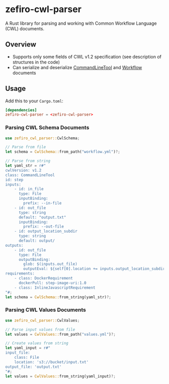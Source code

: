 # zefiro-cwl-parser

A Rust library for parsing and working with Common Workflow Language (CWL) documents.

## Overview

* Supports only some fields of CWL v1.2 specification (see description of structures in the code)
* Can serialize and deserialize [CommandLineTool](https://www.commonwl.org/v1.2/CommandLineTool.html) and [Workflow](https://www.commonwl.org/v1.2/Workflow.html) documents

## Usage

Add this to your `Cargo.toml`:

```toml
[dependencies]
zefiro-cwl-parser = <zefiro-cwl-parser>
```


### Parsing CWL Schema Documents

```rust
use zefiro_cwl_parser::CwlSchema;

// Parse from file
let schema = CwlSchema::from_path("workflow.yml")?;

// Parse from string
let yaml_str = r#"
cwlVersion: v1.2
class: CommandLineTool
id: step
inputs:
    - id: in_file
      type: File
      inputBinding:
        prefix: --in-file
    - id: out_file
      type: string
      default: "output.txt"
      inputBinding:
        prefix: --out-file
    - id: output_location_subdir
      type: string
      default: output/
outputs:
    - id: out_file
      type: File
      outputBinding:
        glob: $(inputs.out_file)
        outputEval: ${self[0].location += inputs.output_location_subdir; return self[0]}
requirements:
    - class: DockerRequirement
      dockerPull: step-image-uri:1.0
    - class: InlineJavascriptRequirement
"#;
let schema = CwlSchema::from_string(yaml_str)?;
```


### Parsing CWL Values Documents

```rust
use zefiro_cwl_parser::CwlValues;

// Parse input values from file
let values = CwlValues::from_path("values.yml")?;

// Create values from string
let yaml_input = r#"
input_file:
    class: File
    location: 's3://bucket/input.txt'
output_file: 'output.txt'
"#;
let values = CwlValues::from_string(yaml_input)?;
```